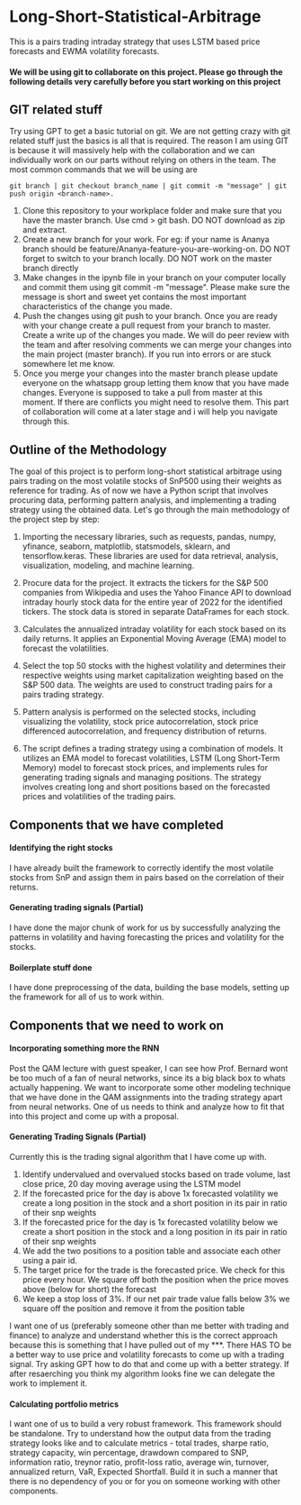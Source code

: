 # Long-Short-Statistical-Arbitrage
This is a pairs trading intraday strategy that uses LSTM based price forecasts and EWMA volatility forecasts.

#### We will be using git to collaborate on this project. Please go through the following details very carefully before you start working on this project

## GIT related stuff
Try using GPT to get a basic tutorial on git. We are not getting crazy with git related stuff just the basics is all that is required. The reason I am using GIT is because it will massively help with the collaboration and we can individually work on our parts without relying on others in the team. The most common commands that we will be using are 

	git branch | git checkout branch_name | git commit -m "message" | git push origin <branch-name>.
	
1. Clone this repository to your workplace folder and make sure that you have the master branch. Use cmd > git bash. DO NOT download as zip and extract.
2. Create a new branch for your work. For eg: if your name is Ananya branch should be feature/Ananya-feature-you-are-working-on. DO NOT forget to switch to your branch locally. DO NOT work on the master branch directly
3. Make changes in the ipynb file in your branch on your computer locally and commit them using git commit -m "message". Please make sure the message is short and sweet yet contains the most important characteristics of the change you made. 
4. Push the changes using git push to your branch. Once you are ready with your change create a pull request from your branch to master. Create a write up of the changes you made. We will do peer review with the team and after resolving comments we can merge your changes into the main project (master branch). If you run into errors or are stuck somewhere let me know.
5. Once you merge your changes into the master branch please update everyone on the whatsapp group letting them know that you have made changes. Everyone is supposed to take a pull from master at this moment. If there are conflicts you might need to resolve them. This part of collaboration will come at a later stage and i will help you navigate through this.
  
## Outline of the Methodology
The goal of this project is to perform long-short statistical arbitrage using pairs trading on the most volatile stocks of SnP500 using their weights as reference for trading. As of now we have a Python script that involves procuring data, performing pattern analysis, and implementing a trading strategy using the obtained data. Let's go through the main methodology of the project step by step: 

1. Importing the necessary libraries, such as requests, pandas, numpy, yfinance, seaborn, matplotlib, statsmodels, sklearn, and tensorflow.keras. These libraries are used for data retrieval, analysis, visualization, modeling, and machine learning.

2. Procure data for the project. It extracts the tickers for the S&P 500 companies from Wikipedia and uses the Yahoo Finance API to download intraday hourly stock data for the entire year of 2022 for the identified tickers. The stock data is stored in separate DataFrames for each stock.

3. Calculates the annualized intraday volatility for each stock based on its daily returns. It applies an Exponential Moving Average (EMA) model to forecast the volatilities.

4. Select the top 50 stocks with the highest volatility and determines their respective weights using market capitalization weighting based on the S&P 500 data. The weights are used to construct trading pairs for a pairs trading strategy.

5. Pattern analysis is performed on the selected stocks, including visualizing the volatility, stock price autocorrelation, stock price differenced autocorrelation, and frequency distribution of returns.

6. The script defines a trading strategy using a combination of models. It utilizes an EMA model to forecast volatilities, LSTM (Long Short-Term Memory) model to forecast stock prices, and implements rules for generating trading signals and managing positions. The strategy involves creating long and short positions based on the forecasted prices and volatilities of the trading pairs.
	
## Components that we have completed
	
#### Identifying the right stocks
I have already built the framework to correctly identify the most volatile stocks from SnP and assign them in pairs based on the correlation of their returns.
	
#### Generating trading signals (Partial)
I have done the major chunk of work for us by successfully analyzing the patterns in volatility and having forecasting the prices and volatility for the stocks.

#### Boilerplate stuff done
I have done preprocessing of the data, building the base models, setting up the framework for all of us to work within.
	
## Components that we need to work on
	
#### Incorporating something more the RNN
Post the QAM lecture with guest speaker, I can see how Prof. Bernard wont be too much of a fan of neural networks, since its a big black box to whats actually happening. We want to incorporate some other modeling technique that we have done in the QAM assignments into the trading strategy apart from neural networks. One of us needs to think and analyze how to fit that into this project and come up with a proposal.
	
#### Generating Trading Signals (Partial)
Currently this is the trading signal algorithm that I have come up with. 

1. Identify undervalued and overvalued stocks based on trade volume, last close price, 20 day moving average using the LSTM model
2. If the forecasted price for the day is above 1x forecasted volatility we create a long position in the stock and a short position in its pair in ratio of their snp weights
3. If the forecasted price for the day is 1x forecasted volatility below we create a short position in the stock and a long position in its pair in ratio of their snp weights
4. We add the two positions to a position table and associate each other using a pair id.
5. The target price for the trade is the forecasted price. We check for this price every hour. We square off both the position when the price moves above (below for short) the forecast
6. We keep a stop loss of 3%. If our net pair trade value falls below 3% we square off the position and remove it from the position table

I want one of us (preferably someone other than me better with trading and finance) to analyze and understand whether this is the correct approach because this is something that I have pulled out of my ***. There HAS TO be a better way to use price and volatility forecasts to come up with a trading signal. Try asking GPT how to do that and come up with a better strategy. If  after resaerching you think my algorithm looks fine we can delegate the work to implement it.

#### Calculating portfolio metrics
I want one of us to build a very robust framework. This framework should be standalone. Try to understand how the output data from the trading strategy looks like and to calculate metrics - total trades, sharpe ratio, strategy capacity, win percentage, drawdown compared to SNP, information ratio, treynor ratio, profit-loss ratio, average win, turnover, annualized return, VaR, Expected Shortfall. Build it in such a manner that there is no dependency of you or for you on someone working with other components.